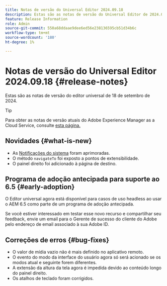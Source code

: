 ```yaml
---
title: Notas de versão do Universal Editor 2024.09.18
description: Estas são as notas de versão do Universal Editor de 2024.09.18.
feature: Release Information
role: Admin
source-git-commit: 550a68ddaae9dee6ed56e238136595cb51d34b6c
workflow-type: tm+mt
source-wordcount: '180'
ht-degree: 1%

---
```



# Notas de versão do Universal Editor 2024.09.18 {#release-notes}

Estas são as notas de versão do editor universal de 18 de setembro de 2024.

>[!TIP]
>
>Para obter as notas de versão atuais do Adobe Experience Manager as a Cloud Service, consulte [esta página.](/help/release-notes/release-notes-cloud/release-notes-current.md)

## Novidades {#what-is-new}

* As [Notificações do sistema](https://spectrum.adobe.com/page/toast/) foram aprimoradas.
* O método `navigateTo` foi exposto a pontos de extensibilidade.
* O painel direito foi adicionado à página de destino.

## Programa de adoção antecipada para suporte ao 6.5 {#early-adoption}

O Editor universal agora está disponível para casos de uso headless ao usar o AEM 6.5 como parte de um programa de adoção antecipada.

Se você estiver interessado em testar esse novo recurso e compartilhar seu feedback, envie um email para o Gerente de sucesso do cliente do Adobe pelo endereço de email associado à sua Adobe ID.

## Correções de erros {#bug-fixes}

* O valor de mídia vazio não é mais definido no aplicativo remoto.
* O evento do modo da interface do usuário agora só será acionado se os modos atual e seguinte forem diferentes.
* A extensão da altura da tela agora é impedida devido ao conteúdo longo do painel direito.
* Os atalhos de teclado foram corrigidos.
